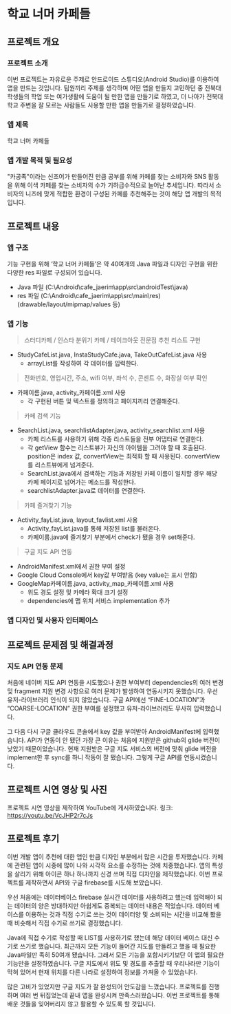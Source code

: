 
# 학교 너머 카페들

## 프로젝트 개요

### 프로젝트 소개
이번 프로젝트는 자유로운 주제로 안드로이드 스튜디오(Android Studio)를 이용하여 앱을 만드는 것입니다. 팀원끼리 주제를 생각하며 어떤 앱을 만들지 고민하던 중 전북대학생들의 학업 또는 여가생활에 도움이 될 만한 앱을 만들기로 하였고, 더 나아가 전북대학교 주변을 잘 모르는 사람들도 사용할 만한 앱을 만들기로 결정하였습니다.

### 앱 제목
학교 너머 카페들

### 앱 개발 목적 및 필요성
"카공족"이라는 신조어가 만들어진 만큼 공부를 위해 카페를 찾는 소비자와 SNS 활동을 위해 이색 카페를 찾는 소비자의 수가 기하급수적으로 늘어난 추세입니다. 따라서 소비자의 니즈에 맞게 적합한 환경이 구성된 카페를 추천해주는 것이 해당 앱 개발의 목적입니다.

## 프로젝트 내용

### 앱 구조
기능 구현을 위해 ‘학교 너머 카페들’은 약 40여개의 Java 파일과 디자인 구현을 위한 다양한 res 파일로 구성되어 있습니다.
- Java 파일 (C:\Android\cafe_jaerim\app\src\androidTest\java)
- res 파일 (C:\Android\cafe_jaerim\app\src\main\res)
  (drawable/layout/mipmap/values 등)

### 앱 기능
> 스터디카페 / 인스타 분위기 카페 / 테이크아웃 전문점 추천 리스트 구현
- StudyCafeList.java, InstaStudyCafe.java, TakeOutCafeList.java 사용
  - arrayList를 작성하여 각 데이터를 입력한다.

> 전화번호, 영업시간, 주소, wifi 여부, 좌석 수, 콘센트 수, 화장실 여부 확인
- 카페이름.java, activity_카페이름.xml 사용
  - 각 구현된 버튼 및 텍스트를 정의하고 페이지끼리 연결해준다.

> 카페 검색 기능
- SearchList.java, searchlistAdapter.java, activity_searchlist.xml 사용
  - 카페 리스트를 사용하기 위해 각종 리스트들을 전부 어댑터로 연결한다.
  - 각 getView 함수는 리스트뷰가 자신의 아이템을 그려야 할 때 호출된다. position은 index 값, convertView는 최적화 할 때 사용된다. convertView를 리스트뷰에게 넘겨준다.
  - SearchList.java에서 검색하는 기능과 저장된 카페 이름이 일치할 경우 해당 카페 페이지로 넘어가는 메소드를 작성한다.
  - searchlistAdapter.java로 데이터를 연결한다.

> 카페 즐겨찾기 기능
- Activity_fayList.java, layout_favlist.xml 사용
  - Activity_fayList.java를 통해 저장된 list를 불러온다.
  - 카페이름.java에 즐겨찾기 부분에서 check가 됐을 경우 set해준다.

> 구글 지도 API 연동
- AndroidManifest.xml에서 권한 부여 설정
- Google Cloud Console에서 key값 부여받음 (key value는 표시 안함)
- GoogleMap카페이름.java, activity_map_카페이름.xml 사용
  - 위도 경도 설정 및 카메라 확대 크기 설정
  - dependencies에 맵 위치 서비스 implementation 추가

### 앱 디자인 및 사용자 인터페이스

## 프로젝트 문제점 및 해결과정
### 지도 API 연동 문제
처음에 네이버 지도 API 연동을 시도했으나 권한 부여부터 dependencies의 여러 변경 및 fragment 지원 변경 사항으로 여러 문제가 발생하여 연동시키지 못했습니다. 
우선 유저-라이브러리 인식이 되지 않았습니다. 구글 API에선 “FINE-LOCATION”과 “COARSE-LOCATION” 권한 부여를 설정했고 유저-라이브러리도 무사히 입력했습니다. 

그 다음 다시 구글 클라우드 콘솔에서 key 값을 부여받아 AndroidManifest에 입력했습니다. API가 연동이 안 됐던 가장 큰 이유는 처음에 지원받은 github의 glide 버전이 낮았기 때문이었습니다. 
현재 지원받은 구글 지도 서비스의 버전에 맞춰 glide 버전을 implement한 후 sync를 하니 작동이 잘 됐습니다. 그렇게 구글 API를 연동시켰습니다.

## 프로젝트 시연 영상 및 사진
프로젝트 시연 영상을 제작하여 YouTube에 게시하였습니다.
링크: https://youtu.be/VcJHP2r7cJs

## 프로젝트 후기
이번 개발 앱이 추천에 대한 앱인 만큼 디자인 부분에서 많은 시간을 투자했습니다. 카페에 관련된 앱이 시중에 많이 나와 시각적 요소를 수정하는 것에 치중했습니다. 
앱의 특성을 살리기 위해 아이콘 하나 하나까지 신경 쓰며 직접 디자인을 제작했습니다. 이번 프로젝트를 제작하면서 API와 구글 firebase를 시도해 보았습니다. 

우선 처음에는 데이터베이스 firebase 실시간 데이터를 사용하려고 했는데 입력해야 되는 데이터의 양은 방대하지만 아쉽게도 중복되는 데이터 내용은 적었습니다. 
데이터 베이스를 이용하는 것과 직접 수기로 쓰는 것이 데이터양 및 소비되는 시간을 비교해 봤을 때 비슷해서 직접 수기로 쓰기로 결정했습니다. 

Java에 직접 수기로 작성할 때 LIST를 사용하기로 했는데 해당 데이터 베이스 대신 수기로 쓰기로 했습니다. 최근까지 모든 기능이 들어간 지도를 만들려고 했을 때 필요한 Java파일만 족히 50여개 됐습니다. 
그래서 모든 기능을 포함시키기보단 이 앱의 필요한 기능만을 설정하였습니다. 구글 지도에서 위도 및 경도를 추출할 때 우리나라만 기능이 막혀 있어서 현재 위치를 다른 나라로 설정하여 정보를 가져올 수 있었습니다. 

많은 고비가 있었지만 구글 지도가 잘 완성되어 안도감을 느꼈습니다. 프로젝트를 진행하며 여러 번 뒤집었는데 끝내 앱을 완성시켜 만족스러웠습니다. 이번 프로젝트를 통해 배운 것들을 잊어버리지 않고 활용할 수 있도록 할 것입니다.
